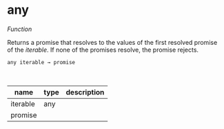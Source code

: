# any

_Function_

Returns a promise that resolves to the values of the first resolved promise of the _iterable_. If none of the promises resolve, the promise rejects.

<pre><code>any iterable &rarr; promise</code></pre>
<br>

| name | type | description |
|------|------|-------------|
|iterable|any||
|promise|||



